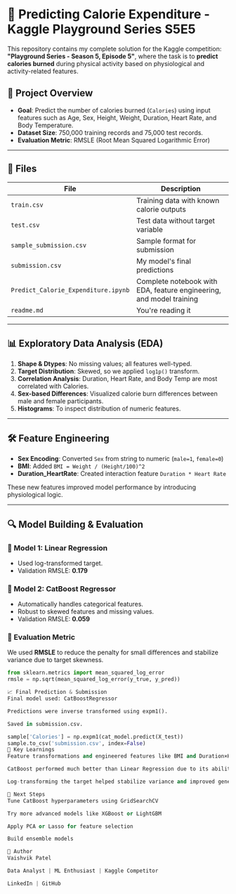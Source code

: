 # 🧠 Predicting Calorie Expenditure - Kaggle Playground Series S5E5

This repository contains my complete solution for the Kaggle competition: **"Playground Series - Season 5, Episode 5"**, where the task is to **predict calories burned** during physical activity based on physiological and activity-related features.

## 🚀 Project Overview

- **Goal**: Predict the number of calories burned (`Calories`) using input features such as Age, Sex, Height, Weight, Duration, Heart Rate, and Body Temperature.
- **Dataset Size**: 750,000 training records and 75,000 test records.
- **Evaluation Metric**: RMSLE (Root Mean Squared Logarithmic Error)

---

## 📁 Files

| File | Description |
|------|-------------|
| `train.csv` | Training data with known calorie outputs |
| `test.csv` | Test data without target variable |
| `sample_submission.csv` | Sample format for submission |
| `submission.csv` | My model's final predictions |
| `Predict_Calorie_Expenditure.ipynb` | Complete notebook with EDA, feature engineering, and model training |
| `readme.md` | You're reading it |

---

## 📊 Exploratory Data Analysis (EDA)

1. **Shape & Dtypes**: No missing values; all features well-typed.
2. **Target Distribution**: Skewed, so we applied `log1p()` transform.
3. **Correlation Analysis**: Duration, Heart Rate, and Body Temp are most correlated with Calories.
4. **Sex-based Differences**: Visualized calorie burn differences between male and female participants.
5. **Histograms**: To inspect distribution of numeric features.

---

## 🛠️ Feature Engineering

- **Sex Encoding**: Converted `Sex` from string to numeric (`male=1`, `female=0`)
- **BMI**: Added `BMI = Weight / (Height/100)^2`
- **Duration_HeartRate**: Created interaction feature `Duration * Heart Rate`

These new features improved model performance by introducing physiological logic.

---

## 🔍 Model Building & Evaluation

### 🔹 Model 1: Linear Regression

- Used log-transformed target.
- Validation RMSLE: **0.179**

### 🔹 Model 2: CatBoost Regressor

- Automatically handles categorical features.
- Robust to skewed features and missing values.
- Validation RMSLE: **0.059**

### 🔬 Evaluation Metric

We used **RMSLE** to reduce the penalty for small differences and stabilize variance due to target skewness.

```python
from sklearn.metrics import mean_squared_log_error
rmsle = np.sqrt(mean_squared_log_error(y_true, y_pred))

📈 Final Prediction & Submission
Final model used: CatBoostRegressor

Predictions were inverse transformed using expm1().

Saved in submission.csv.

sample['Calories'] = np.expm1(cat_model.predict(X_test))
sample.to_csv('submission.csv', index=False)
🧠 Key Learnings
Feature transformations and engineered features like BMI and Duration×HeartRate significantly improved results.

CatBoost performed much better than Linear Regression due to its ability to capture nonlinear interactions.

Log-transforming the target helped stabilize variance and improved generalization.

🏁 Next Steps
Tune CatBoost hyperparameters using GridSearchCV

Try more advanced models like XGBoost or LightGBM

Apply PCA or Lasso for feature selection

Build ensemble models

📌 Author
Vaishvik Patel

Data Analyst | ML Enthusiast | Kaggle Competitor

LinkedIn | GitHub

